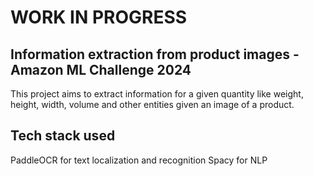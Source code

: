 # WORK IN PROGRESS
## Information extraction from product images - Amazon ML Challenge 2024
This project aims to extract information for a given quantity like weight, height, width, volume and other entities given an image of a product.

## Tech stack used
PaddleOCR for text localization and recognition
Spacy for NLP
